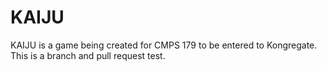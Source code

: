 KAIJU
=====

KAIJU is a game being created for CMPS 179 to be entered to Kongregate.
This is a branch and pull request test.
